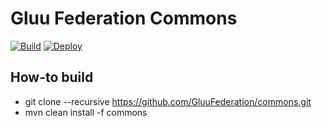 # Gluu Federation Commons
[![Build](https://github.com/GluuFederation/commons/actions/workflows/build.yml/badge.svg)](https://github.com/GluuFederation/commons/actions/workflows/build.yml)
[![Deploy](https://github.com/GluuFederation/commons/actions/workflows/deploy.yml/badge.svg)](https://github.com/GluuFederation/commons/actions/workflows/deploy.yml)
## How-to build

* git clone --recursive  https://github.com/GluuFederation/commons.git
* mvn clean install -f commons
